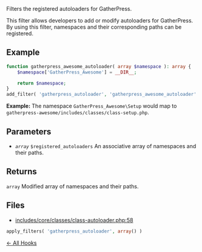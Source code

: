 
Filters the registered autoloaders for GatherPress.

This filter allows developers to add or modify autoloaders for GatherPress. By using this filter,
namespaces and their corresponding paths can be registered.

## Example

```php
function gatherpress_awesome_autoloader( array $namespace ): array {
    $namespace['GatherPress_Awesome'] = __DIR__;

    return $namespace;
}
add_filter( 'gatherpress_autoloader', 'gatherpress_awesome_autoloader' );
```

**Example:** The namespace `GatherPress_Awesome\Setup` would map to `gatherpress-awesome/includes/classes/class-setup.php`.

## Parameters

- *`array`* `$registered_autoloaders` An associative array of namespaces and their paths.

## Returns

`array` Modified array of namespaces and their paths.

## Files

- [includes/core/classes/class-autoloader.php:58](https://github.com/GatherPress/gatherpress/blob/develop/includes/core/classes/class-autoloader.php#L58)
```php
apply_filters( 'gatherpress_autoloader', array() )
```



[← All Hooks](Hooks)
